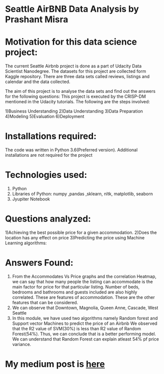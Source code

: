 # Seattle AirBNB Data Analysis by Prashant Misra
# Motivation for this data science project:
The current Seattle Airbnb project is done as a part of Udacity Data Scientist Nanodegree.  The datasets for this project are collected form Kaggle repository. There are three data sets called reviews, listings and calendar and the data collected. 

The aim of this project is to analyse the data sets and find out the answers for the following questions:
This project is executed by the CRISP-DM mentioned in the Udacity tutorials. The following are the steps involved:

1)Business Understanding
2)Data Understanding 
3)Data Preparation 
4)Modeling
5)Evaluation
6)Deployment

# Installations required:
The code was written in Python 3.6(Preferred version). Additional installations are not required for the project

# Technologies used:
1)	Python
2)	Libraries of Python: numpy ,pandas ,sklearn, nltk, matplotlib, seaborn
3)	Jyupiter Notebook

# Questions analyzed:
1)Achieving the best possible price for a given accommodation.
2)Does the location has any effect on price
3)Predicting the price using Machine Learning algorithms:

# Answers Found:
1) From the Accommodates Vs Price graphs and the correlation Heatmap, we can say that how many people the listing can accommodate is the main factor for price for that particular listing. Number of beds, bedrooms and bathrooms and guests included are also highly correlated. These are features of accommodation. These are the other features that can be considered.
2) We can observe that Downtown, Magnolia, Queen Anne, Cascade, West Seattle
3) In this module, we have used two algorithms namely Random forest and Support vector Machines to predict the price of an Airbnb We observed that the R2 value of SVM(30%) is less than R2 value of Random Forest(54%). Thus, we can conclude that is a better performing model. We can understand that Random Forest can explain atleast 54% pf price variance.

# My medium post is [here](https://prashant-misra12.medium.com/introduction-the-analysis-and-post-are-part-of-udacitys-data-scientist-nano-degree-e9555d7d3c5f)
